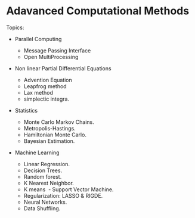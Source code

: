 # Adavanced Computational Methods

Topics:

- Parallel Computing 
  - Message Passing Interface
  - Open MultiProcessing

- Non linear Partial Differential Equations
  - Advention Equation
  - Leapfrog method
  - Lax method
  - simplectic integra.
  
- Statistics
  - Monte Carlo Markov Chains.
  - Metropolis-Hastings.
  - Hamiltonian Monte Carlo. 
  - Bayesian Estimation. 
  
- Machine Learning
  - Linear Regression.
  - Decision Trees.
  - Random forest.
  - K Nearest Neighbor.
  - K means
  - Support Vector Machine.
  - Regularization: LASSO & RIGDE.
  - Neural Networks.
  - Data Shuffling. 
  
